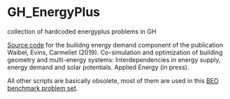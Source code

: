 # GH_EnergyPlus
collection of hardcoded energyplus problems in GH


[Source code](../master/GHEnergyPlus/GHEnergyPlus/GHEPlusRunParametric15_Zurich.cs) for the builidng energy demand component of the publication Waibel, Evins, Carmeliet (2019). Co-simulation and optimization of building geometry and multi-energy systems: Interdependencies in energy supply, energy demand and solar potentials. Applied Energy (in press).

All other scripts are basically obsolete, most of them are used in this [BEO benchmark problem set](https://github.com/christophwaibel/GH_EnergyPlus/BEOBenchmark).
